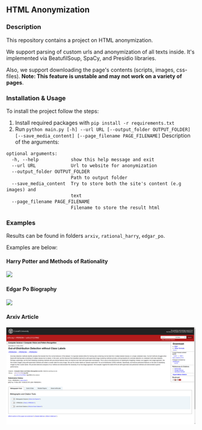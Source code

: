 ## HTML Anonymization
### Description
This repository contains a project on HTML anonymization.

We support parsing of custom urls and anonymization of all texts inside. It's implemented via BeatufilSoup, SpaCy, and Presidio libraries.

Also, we support downloading the page's contents (scripts, images, css-files). **Note: This feature is unstable and may not work on a variety of pages**.
### Installation & Usage
To install the project follow the steps:
1. Install required packages with `pip install -r requirements.txt`
2. Run `python main.py [-h] --url URL [--output_folder OUTPUT_FOLDER]
               [--save_media_content] [--page_filename PAGE_FILENAME]`
Description of the arguments:
```
optional arguments:
  -h, --help            show this help message and exit
  --url URL             Url to website for anonymization
  --output_folder OUTPUT_FOLDER
                        Path to output folder
  --save_media_content  Try to store both the site's content (e.g images) and
                        text
  --page_filename PAGE_FILENAME
                        Filename to store the result html
```

### Examples
Results can be found in folders `arxiv`, `rational_harry`, `edgar_po`.

Examples are below:

#### Harry Potter and Methods of Rationality

![](images/rational_harry.gif)

#### Edgar Po Biography

![](images/edgar.gif)

#### Arxiv Article

![](images/arxiv.png)